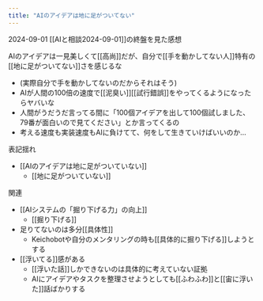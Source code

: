 ```yaml
---
title: "AIのアイデアは地に足がついてない"
---
```


2024-09-01
[[AIと相談2024-09-01]]の終盤を見た感想

AIのアイデアは一見美しくて[[高尚]]だが、自分で[[手を動かしてない人]]特有の[[地に足がついてない]]さを感じるな
- (実際自分で手を動かしてないのだからそれはそう)
- AIが人間の100倍の速度で[[泥臭い]][[試行錯誤]]をやってくるようになったらヤバいな
- 人間がうだうだ言ってる間に「100個アイデアを出して100個試しました、79番が面白いので見てください」とか言ってくるの
- 考える速度も実装速度もAIに負けてて、何をして生きていけばいいのか…


表記揺れ
- [[AIのアイデアは地に足がついていない]]
    - [[地に足がついていない]]


関連
- [[AIシステムの「掘り下げる力」の向上]]
    - [[掘り下げる]]
- 足りてないのは多分[[具体性]]
    - Keichobotや自分のメンタリングの時も[[具体的に掘り下げる]]しようとする
- [[浮いてる]]感がある
    - [[浮いた話]]しかできないのは具体的に考えていない証拠
    - AIにアイデアやタスクを整理させようとしても[[ふわふわ]]と[[宙に浮いた]]話ばかりする
